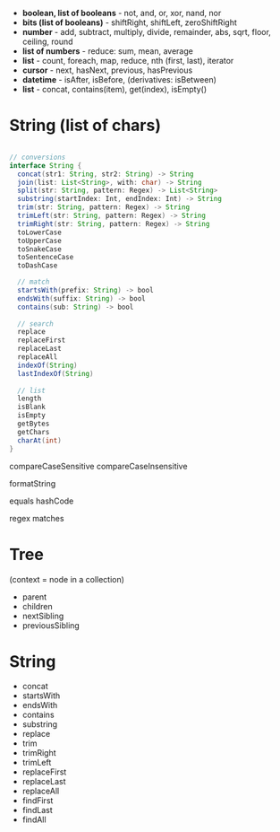 - **boolean, list of booleans** - not, and, or, xor, nand, nor
- **bits (list of booleans)** - shiftRight, shiftLeft, zeroShiftRight
- **number** - add, subtract, multiply, divide, remainder, abs, sqrt, floor, ceiling, round
- **list of numbers** - reduce: sum, mean, average
- **list** - count, foreach, map, reduce, nth (first, last), iterator
- **cursor** - next, hasNext, previous, hasPrevious
- **datetime** - isAfter, isBefore, (derivatives: isBetween)
- **list** - concat, contains(item), get(index), isEmpty()

# String (list of chars)
```java

// conversions
interface String {
  concat(str1: String, str2: String) -> String
  join(list: List<String>, with: char) -> String
  split(str: String, pattern: Regex) -> List<String>
  substring(startIndex: Int, endIndex: Int) -> String
  trim(str: String, pattern: Regex) -> String
  trimLeft(str: String, pattern: Regex) -> String
  trimRight(str: String, pattern: Regex) -> String
  toLowerCase
  toUpperCase
  toSnakeCase
  toSentenceCase
  toDashCase

  // match
  startsWith(prefix: String) -> bool
  endsWith(suffix: String) -> bool
  contains(sub: String) -> bool
  
  // search
  replace
  replaceFirst
  replaceLast
  replaceAll
  indexOf(String)
  lastIndexOf(String)
  
  // list
  length
  isBlank
  isEmpty
  getBytes
  getChars
  charAt(int)
}
```

compareCaseSensitive
compareCaseInsensitive

formatString

equals
hashCode

regex matches


# Tree
(context = node in a collection)
- parent
- children
- nextSibling
- previousSibling

# String
- concat
- startsWith
- endsWith
- contains
- substring
- replace
- trim
- trimRight
- trimLeft
- replaceFirst
- replaceLast
- replaceAll
- findFirst
- findLast
- findAll
